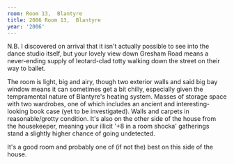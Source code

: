 ```yaml
---
room: Room 13,  Blantyre
title: 2006 Room 13,  Blantyre
year: '2006'
---
```


N.B. I discovered on arrival that it isn't actually possible to see into the dance studio itself, but your lovely view down Gresham Road means a never-ending supply of leotard-clad totty walking down the street on their way to ballet.

The room is light, big and airy, though two exterior walls and said big bay window means it can sometimes get a bit chilly, especially given the tempramental nature of Blantyre's heating system. Masses of storage space with two wardrobes, one of which includes an ancient and interesting-looking book case (yet to be investigated). Walls and carpets in reasonable/grotty condition. It's also on the other side of the house from the housekeeper, meaning your illicit '+8 in a room shocka' gatherings stand a slightly higher chance of going undetected.

It's a good room and probably one of (if not the) best on this side of the house.